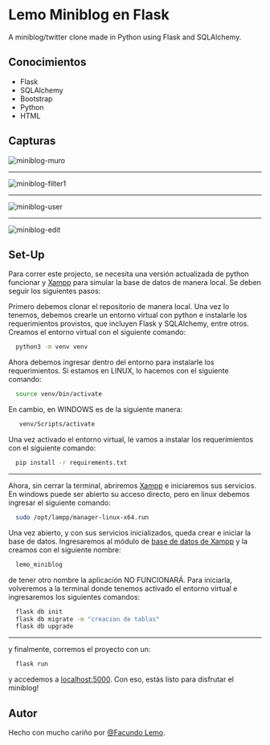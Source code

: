 Lemo Miniblog en Flask
======================
A miniblog/twitter clone made in Python using Flask and SQLAlchemy.

## Conocimientos
 - Flask
 - SQLAlchemy
 - Bootstrap
 - Python
 - HTML

## Capturas

<img src="https://i.ibb.co/wsFttrx/miniblog-muro.png" alt="miniblog-muro" border="0">

----

<img src="https://i.ibb.co/B4cSyH9/miniblog-filter1.png" alt="miniblog-filter1" border="0">

----

<img src="https://i.ibb.co/Tq9jw6H/miniblog-user.png" alt="miniblog-user" border="0">

----

<img src="https://i.ibb.co/DWbc0b1/miniblog-edit.png" alt="miniblog-edit" border="0">

## Set-Up

Para correr este projecto, se necesita una versión actualizada de python funcionar y [Xampp](https://www.apachefriends.org/es/index.html) para simular la base de datos de manera local. Se deben seguir los siguientes pasos:

Primero debemos clonar el repositorio de manera local.
Una vez lo tenemos, debemos crearle un entorno virtual con python e instalarle los requerimientos provistos, que incluyen Flask y SQLAlchemy, entre otros.
Creamos el entorno virtual con el siguiente comando:
```bash
  python3 -m venv venv
```
Ahora debemos ingresar dentro del entorno para instalarle los requerimientos. 
Si estamos en LINUX, lo hacemos con el siguiente comando:
```bash
  source venv/bin/activate
```
En cambio, en WINDOWS es de la siguiente manera:
```bash
   venv/Scripts/activate
```
Una vez activado el entorno virtual, le vamos a instalar los requerimientos con el siguiente comando:
```bash
  pip install -r requirements.txt
```
---
Ahora, sin cerrar la terminal, abriremos [Xampp](https://www.apachefriends.org/es/index.html) e iniciaremos sus servicios.
En windows puede ser abierto su acceso directo, pero en linux debemos ingresar el siguiente comando:
```bash
  sudo /opt/lampp/manager-linux-x64.run
```
Una vez abierto, y con sus servicios inicializados, queda crear e iniciar la base de datos.
Ingresaremos al módulo de [base de datos de Xampp](http://localhost/phpmyadmin/index.php?route=/server/databases) y la creamos con el siguiente nombre:
```bash
  lemo_miniblog
```
de tener otro nombre la aplicación NO FUNCIONARÁ.
Para iniciarla, volveremos a la terminal donde tenemos activado el entorno virtual e ingresaremos los siguientes comandos:
```bash
  flask db init
  flask db migrate -m "creacion de tablas"
  flask db upgrade
```
---

y finalmente, corremos el proyecto con un:
```bash
  flask run
```
y accedemos a [localhost:5000](http://localhost:5000/). Con eso, estás listo para disfrutar el miniblog!


## Autor
Hecho con mucho cariño por [@Facundo Lemo](https://github.com/FacundoEsteban-Lemo).

